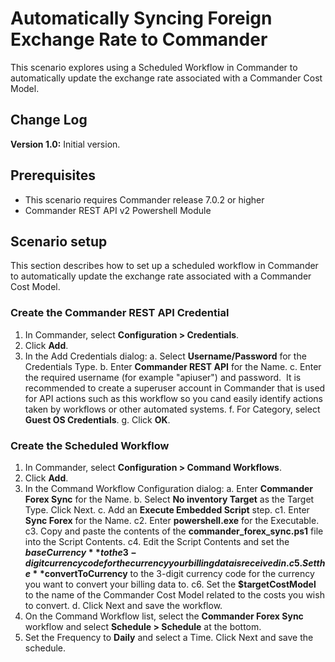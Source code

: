 # Automatically Syncing Foreign Exchange Rate to Commander

This scenario explores using a Scheduled Workflow in Commander to automatically update the exchange rate associated with a Commander Cost Model.

## Change Log

**Version 1.0:** Initial version.

## Prerequisites

* This scenario requires Commander release 7.0.2 or higher
* Commander REST API v2 Powershell Module

## Scenario setup

This section describes how to set up a scheduled workflow in Commander to automatically update the exchange rate associated with a Commander Cost Model.

### Create the Commander REST API Credential
1. In Commander, select **Configuration > Credentials**.
2. Click **Add**.
3. In the Add Credentials dialog:
   a. Select **Username/Password** for the Credentials Type.
   b. Enter **Commander REST API** for the Name.
   c. Enter the required username (for example "apiuser") and password.
   ​    It is recommended to create a superuser account in Commander that is used for API actions such as this workflow so you cand easily identify actions taken by workflows or other automated systems.
   f. For Category, select **Guest OS Credentials**.
   g. Click **OK**.

### Create the Scheduled Workflow
1. In Commander, select **Configuration > Command Workflows**.
2. Click **Add**.
3. In the Command Workflow Configuration dialog:
  a. Enter **Commander Forex Sync** for the Name.
  b. Select **No inventory Target** as the Target Type. Click Next.
  c. Add an **Execute Embedded Script** step.
   c1. Enter **Sync Forex** for the Name.
   c2. Enter **powershell.exe** for the Executable.
   c3. Copy and paste the contents of the **commander_forex_sync.ps1** file into the Script Contents.
   c4. Edit the Script Contents and set the **$baseCurrency** to the 3-digit currency code for the currency your billing data is received in. 
   c5. Set the **$convertToCurrency** to the 3-digit currency code for the currency you want to convert your billing data to.
   c6. Set the **$targetCostModel** to the name of the Commander Cost Model related to the costs you wish to convert.
  d. Click Next and save the workflow.
 4. On the Command Workflow list, select the **Commander Forex Sync** workflow and select **Schedule > Schedule** at the bottom.
 5. Set the Frequency to **Daily** and select a Time. Click Next and save the schedule.
